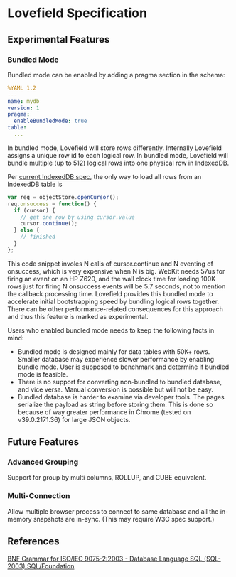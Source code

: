 # Lovefield Specification

## Experimental Features

### Bundled Mode

Bundled mode can be enabled by adding a pragma section in the schema:

```yaml
%YAML 1.2
---
name: mydb
version: 1
pragma:
  enableBundledMode: true
table:
  ...
```

In bundled mode, Lovefield will store rows differently. Internally Lovefield assigns a unique row id to each logical row. In bundled mode, Lovefield will bundle multiple (up to 512) logical rows into one physical row in IndexedDB.

Per [current IndexedDB spec](http://www.w3.org/TR/2013/CR-IndexedDB-20130704/), the only way to load all rows from an IndexedDB table is

```js
var req = objectStore.openCursor();
req.onsuccess = function() {
  if (cursor) {
    // get one row by using cursor.value
    cursor.continue();
  } else {
    // finished
  }
};
```

This code snippet involes N calls of cursor.continue and N eventing of onsuccess, which is very expensive when N is big. WebKit needs 57us for firing an event on an HP Z620, and the wall clock time for loading 100K rows just for firing N onsuccess events will be 5.7 seconds, not to mention the callback processing time. Lovefield provides this bundled mode to accelerate initial bootstrapping speed by bundling logical rows together. There can be other performance-related consequences for this approach and thus this feature is marked as experimental.

Users who enabled bundled mode needs to keep the following facts in mind:

* Bundled mode is designed mainly for data tables with 50K+ rows. Smaller database may experience slower performance by enabling bundle mode. User is supposed to benchmark and determine if bundled mode is feasible.
* There is no support for converting non-bundled to bundled database, and vice versa. Manual conversion is possible but will not be easy.
* Bundled database is harder to examine via developer tools. The pages serialize the payload as string before storing them. This is done so because of way greater performance in Chrome (tested on v39.0.2171.36) for large JSON objects.

## Future Features

### Advanced Grouping

Support for group by multi columns, ROLLUP, and CUBE equivalent.

### Multi-Connection

Allow multiple browser process to connect to same database and all the in-memory snapshots are in-sync. (This may require W3C spec support.)

## References

[BNF Grammar for ISO/IEC 9075-2:2003 - Database Language SQL (SQL-2003) SQL/Foundation](http://savage.net.au/SQL/sql-2003-2.bnf.html)
